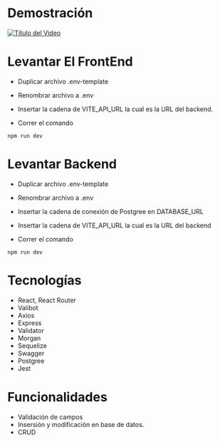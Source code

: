 # Demostración 
[![Título del Video](https://img.youtube.com/vi/tzvNR_OfsMQ/0.jpg)](https://www.youtube.com/watch?v=tzvNR_OfsMQ)





# Levantar El FrontEnd

* Duplicar archivo .env-template
* Renombrar archivo a .env
* Insertar la cadena de VITE_API_URL la cual es la URL del backend.


* Correr el comando
```
npm run dev
```


# Levantar Backend

* Duplicar archivo .env-template
* Renombrar archivo a .env
* Insertar la cadena de conexión de Postgree en DATABASE_URL
* Insertar la cadena de VITE_API_URL la cual es la URL del backend

* Correr el comando
```
npm run dev
```

# Tecnologías
- React, React Router
- Valibot
- Axios
- Express
- Validator
- Morgan
- Sequelize
- Swagger
- Postgree
- Jest

# Funcionalidades
- Validación de campos
- Insersión y modificación en base de datos.
- CRUD




